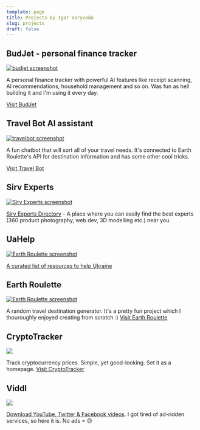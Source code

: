```yaml
---
template: page
title: Projects by Igor Varyvoda
slug: projects
draft: false
---
```


## BudJet - personal finance tracker
<a target="_blank" href="https://www.budjet.app">
<img class="Sirv" data-src="https://cdn.earthroulette.com/budjet/og.png" alt="budjet screenshot"/>
</a>

A personal finance tracker with powerful AI features like receipt scanning, AI recommendations, household management and so on. Was fun as hell building it and I'm using it every day.

<a href="https://www.budjet.app">Visit BudJet</a>

## Travel Bot AI assistant
<a target="_blank" href="https://www.travelbot.me">
<img class="Sirv" data-src="https://cdn.earthroulette.com/travelbot/travelbot.png" alt="travelbot screenshot"/>
</a>

A fun chatbot that will sort all of your travel needs. It's connected to Earth Roulette's API for destination information and has some other cool tricks.

<a href="https://www.travelbot.me">Visit Travel Bot</a>

## Sirv Experts

<a href="https://experts.sirv.com" target="_blank"><img class="Sirv" data-src="https://cdn.earthroulette.com/varyvoda/experts.png" src="https://cdn.earthroulette.com/varyvoda/experts.png?q=10" alt="Sirv Experts screenshot"></a>

[Sirv Experts Directory](https://experts.sirv.com) - A place where you can easily find the best experts (360 product photography, web dev, 3D modelling etc.) near you.

## UaHelp
<a href="https://www.uahelp.me" target="_blank"><img class="Sirv" data-src="https://cdn.earthroulette.com/varyvoda/uahelp.png" src="https://cdn.earthroulette.com/varyvoda/uahelp.png?q=10" alt="Earth Roulette screenshot"></a>

[A curated list of resources to help Ukraine](https://www.uahelp.me)

## Earth Roulette

<a href="https://earthroulette.com" target="_blank"><img class="Sirv" data-src="https://iantiark.sirv.com/varyvoda/er.png" src="https://iantiark.sirv.com/varyvoda/er.png?q=10" alt="Earth Roulette screenshot"></a>

A random travel destination generator. It's a pretty fun project which I thouroughly enjoyed creating from scratch :) [Visit Earth Roulette](https://earthroulette.com)

## CryptoTracker

<a href="https://cryptotracker.xyz" target="_blank"><img class="Sirv" data-src="https://iantiark.sirv.com/varyvoda/ct.png" src="https://iantiark.sirv.com/varyvoda/ct.png?q=10"></a>

Track cryptocurrency prices. Simple, yet good-looking. Set it as a homepage. [Visit CryptoTracker](https://cryptotracker.xyz)

## Viddl
<a href="https://viddl.me" target="_blank"><img class="Sirv" data-src="https://cdn.earthroulette.com/viddl/viddl.png" src="https://cdn.earthroulette.com/viddl/viddl.png?q=10"></a>

<a href="https://viddl.me" target="_blank">Download YouTube, Twitter & Facebook videos</a>. I got tired of ad-ridden services, so here it is. No ads = 😍
<script src="https://scripts.sirv.com/sirvjs/v3/sirv.js?modules=lazyimage"></script>
